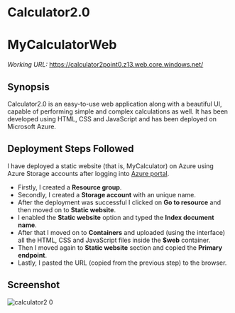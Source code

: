 # Calculator2.0
# MyCalculatorWeb
*Working URL:* https://calculator2point0.z13.web.core.windows.net/

## Synopsis
Calculator2.0 is an easy-to-use web application along with a beautiful UI, capable of performing simple and complex calculations as well. It has been developed using HTML, CSS and JavaScript and has been deployed on Microsoft Azure.

## Deployment Steps Followed
I have deployed a static website (that is, MyCalculator) on Azure using Azure Storage accounts after logging into [Azure portal](https://portal.azure.com/).

- Firstly, I created a **Resource group**.
- Secondly, I created a **Storage account** with an unique name.
- After the deployment was successful I clicked on **Go to resource** and then moved on to **Static website**.
- I enabled the **Static website** option and typed the **Index document name**.
- After that I moved on to **Containers** and uploaded (using the interface) all the HTML, CSS and JavaScript files inside the **$web** container.
- Then I moved again to **Static website** section and copied the **Primary endpoint**.
- Lastly, I pasted the URL (copied from the previous step) to the browser.

## Screenshot
![calculator2 0](https://user-images.githubusercontent.com/82021601/155840007-da759e1c-4af0-41e8-9804-4b76fda2f860.gif)

